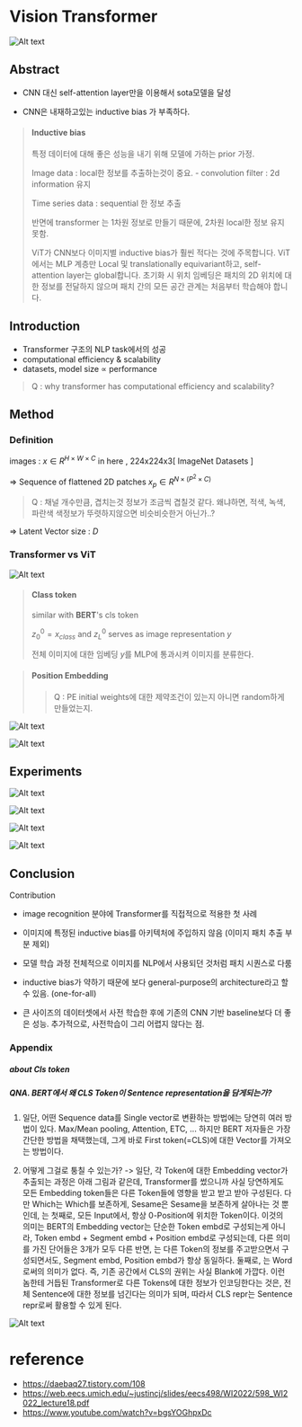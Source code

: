 # Vision Transformer 

![Alt text](image.png)


## Abstract

- CNN 대신 self-attention layer만을 이용해서 sota모델을 달성

- CNN은 내재하고있는 inductive bias 가 부족하다.

>#### Inductive bias
>특정 데이터에 대해 좋은 성능을 내기 위해 모델에 가하는 prior 가정.
>
>Image data : local한 정보를 추출하는것이 중요. - convolution filter : 2d information 유지
>
>Time series data : sequential 한 정보 추출 
>
>반면에 transformer 는 1차원 정보로 만들기 때문에, 2차원 local한 정보 유지 못함.
>
>ViT가 CNN보다 이미지별 inductive bias가 훨씬 적다는 것에 주목합니다. ViT에서는 MLP 계층만 Local 및 translationally equivariant하고, self-attention layer는 global합니다. 초기화 시 위치 임베딩은 패치의 2D 위치에 대한 정보를 전달하지 않으며 패치 간의 모든 공간 관계는 처음부터 학습해야 합니다.

## Introduction

- Transformer 구조의 NLP task에서의 성공
- computational efficiency & scalability
- datasets, model size $\propto$ performance

>Q : why transformer has computational efficiency and scalability?

## Method

### Definition

images : $x \in R^{H \times W \times C}$ in here , 224x224x3[ ImageNet Datasets ]

=> Sequence of flattened 2D patches $x_p \in R^{N \times ( P^2 \times C)}$ 

>Q : 채널 개수만큼, 겹치는것 정보가 조금씩 겹칠것 같다. 왜냐하면, 적색, 녹색, 파란색 색정보가 뚜렷하지않으면 비슷비슷한거 아닌가..? 

=> Latent Vector size : $D$


### Transformer vs ViT


![Alt text](image-1.png)
>#### Class token
>
>similar with **BERT**'s cls token
>
>$z_0^0 =  x_{class}$ and $z_L^0$ serves as image representation $y$
>
>전체 이미지에 대한 임베딩 $y$를 MLP에 통과시켜 이미지를 분류한다.


>#### Position Embedding
>
>>Q : PE initial weights에 대한 제약조건이 있는지 아니면 random하게 만들었는지.


![Alt text](image-2.png)

![Alt text](image-5.png)

## Experiments 

![Alt text](image-3.png)



![Alt text](image-4.png)

![Alt text](image-15.png)

![Alt text](image-16.png)

## Conclusion

Contribution
- image recognition 분야에 Transformer를 직접적으로 적용한 첫 사례

- 이미지에 특정된 inductive bias를 아키텍처에 주입하지 않음 (이미지 패치 추출 부분 제외)

- 모델 학습 과정 전체적으로 이미지를 NLP에서 사용되던 것처럼 패치 시퀀스로 다룸

- inductive bias가 약하기 때문에 보다 general-purpose의 architecture라고 할 수 있음. (one-for-all)

- 큰 사이즈의 데이터셋에서 사전 학습한 후에 기존의 CNN 기반 baseline보다 더 좋은 성능. 추가적으로, 사전학습이 그리 어렵지 않다는 점.
 

### Appendix

##### about Cls token

##### QNA. BERT에서 왜 CLS Token이 Sentence representation을 담게되는가?
1. 일단, 어떤 Sequence data를 Single vector로 변환하는 방법에는 당연히 여러 방법이 있다. Max/Mean pooling, Attention, ETC, ... 하지만 BERT 저자들은 가장 간단한 방법을 채택했는데, 그게 바로 First token(=CLS)에 대한 Vector를 가져오는 방법이다.


2. 어떻게 그걸로 퉁칠 수 있는가? -> 일단, 각 Token에 대한 Embedding vector가 추출되는 과정은 아래 그림과 같은데, Transformer를 썼으니까 사실 당연하게도 모든 Embedding token들은 다른 Token들에 영향을 받고 받고 받아 구성된다. 다만 Which는 Which를 보존하게, Sesame은 Sesame을 보존하게 살아나는 것 뿐인데, <CLS>는 첫째로, 모든 Input에서, 항상 0-Position에 위치한 Token이다. 이것의 의미는 BERT의 Embedding vector는 단순한 Token embd로 구성되는게 아니라, Token embd + Segment embd + Position embd로 구성되는데, 다른 의미를 가진 단어들은 3개가 모두 다른 반면, <CLS>는 다른 Token의 정보를 주고받으면서 구성되면서도, Segment embd, Position embd가 항상 동일하다. 둘째로, <CLS>는 Word로써의 의미가 없다. 즉, 기존 공간에서 CLS의 권위는 사실 Blank에 가깝다. 이런 놈한테 거듭된 Transformer로 다른 Tokens에 대한 정보가 인코딩한다는 것은, 전체 Sentence에 대한 정보를 넘긴다는 의미가 되며, 따라서 CLS repr는 Sentence repr로써 활용할 수 있게 된다.

![Alt text](image-8.png)
# reference 
- https://daebaq27.tistory.com/108
- https://web.eecs.umich.edu/~justincj/slides/eecs498/WI2022/598_WI2022_lecture18.pdf
- https://www.youtube.com/watch?v=bgsYOGhpxDc